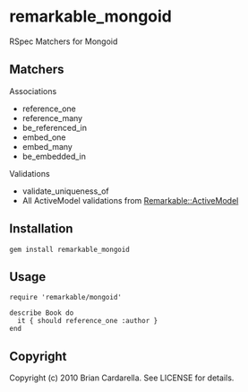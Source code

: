 # remarkable_mongoid
RSpec Matchers for Mongoid

## Matchers

Associations

* reference_one
* reference_many
* be_referenced_in
* embed_one
* embed_many
* be_embedded_in

Validations

* validate_uniqueness_of
* All ActiveModel validations from [Remarkable::ActiveModel](http://github.com/remarkable/remarkable/tree/master/remarkable_activemodel)

## Installation

    gem install remarkable_mongoid

## Usage

    require 'remarkable/mongoid'

    describe Book do
      it { should reference_one :author }
    end
    
## Copyright

Copyright (c) 2010 Brian Cardarella. See LICENSE for details.
